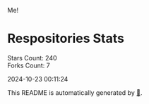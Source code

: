 Me!

# Respositories Stats
Stars Count: 240  
Forks Count: 7

2024-10-23 00:11:24  

This README is automatically generated by [🐰](https://github.com/rnitta/rnitta).

